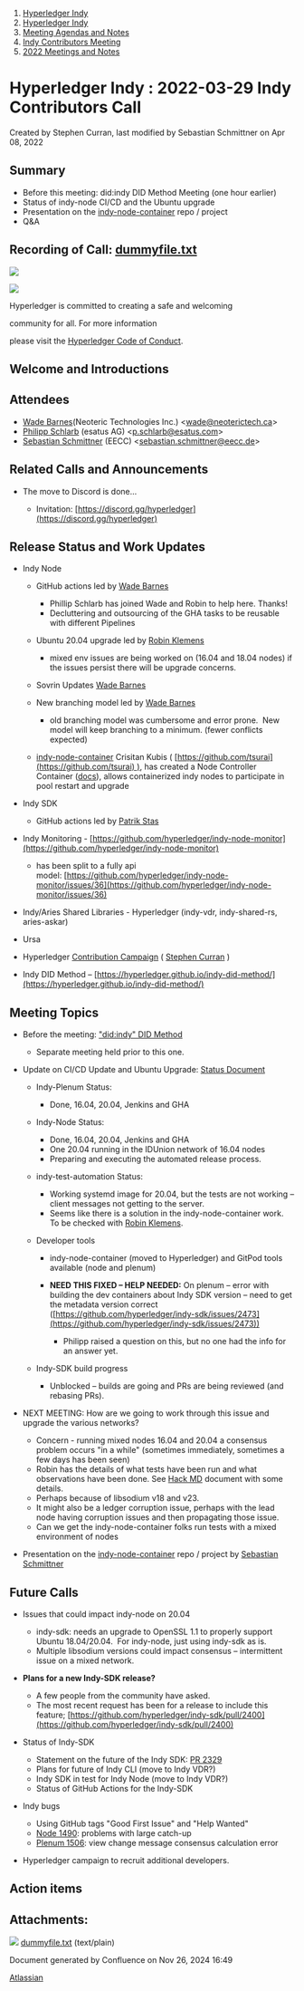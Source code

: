 1. [Hyperledger Indy](index.html)
2. [Hyperledger Indy](Hyperledger-Indy_19464194.html)
3. [Meeting Agendas and Notes](Meeting-Agendas-and-Notes_19464715.html)
4. [Indy Contributors Meeting](Indy-Contributors-Meeting_19464913.html)
5. [2022 Meetings and Notes](2022-Meetings-and-Notes_19465927.html)

# Hyperledger Indy : 2022-03-29 Indy Contributors Call

Created by Stephen Curran, last modified by Sebastian Schmittner on Apr 08, 2022

## Summary

- Before this meeting: did:indy DID Method Meeting (one hour earlier)
- Status of indy-node CI/CD and the Ubuntu upgrade
- Presentation on the [indy-node-container](https://github.com/hyperledger/indy-node-container) repo / project
- Q&amp;A

## Recording of Call: [dummyfile.txt](#)

![](https://wiki.hyperledger.org/download/attachments/29034696/Antitrustnotice.png?version=1&modificationDate=1581695654000&api=v2)

![](https://wiki.hyperledger.org/download/attachments/2392771/welcome.png?version=2&modificationDate=1572450107000&api=v2)

Hyperledger is committed to creating a safe and welcoming

community for all. For more information

please visit the [Hyperledger Code of Conduct](https://lf-hyperledger.atlassian.net/wiki/spaces/HYP/pages/19595281/Hyperledger+Code+of+Conduct).

## Welcome and Introductions

## Attendees

- [Wade Barnes](https://lf-hyperledger.atlassian.net/wiki/people/70121:166ee094-a2f2-44b4-adee-5c3da3741ff8?ref=confluence)(Neoteric Technologies Inc.) &lt;wade@neoterictech.ca&gt;
- [Philipp Schlarb](https://lf-hyperledger.atlassian.net/wiki/people/712020:746f867b-3462-4658-8241-e74712f0cf6a?ref=confluence) (esatus AG) &lt;p.schlarb@esatus.com&gt;
- [Sebastian Schmittner](https://lf-hyperledger.atlassian.net/wiki/people/5f3100521ac29c004582f9d5?ref=confluence) (EECC) &lt;sebastian.schmittner@eecc.de&gt;

## Related Calls and Announcements

- The move to Discord is done...
  
  - Invitation: [https://discord.gg/hyperledger](https://discord.gg/hyperledger)

## Release Status and Work Updates

- Indy Node
  
  - GitHub actions led by [Wade Barnes](https://lf-hyperledger.atlassian.net/wiki/people/70121:166ee094-a2f2-44b4-adee-5c3da3741ff8?ref=confluence)
    
    - Phillip Schlarb has joined Wade and Robin to help here. Thanks!
    - Decluttering and outsourcing of the GHA tasks to be reusable with different Pipelines
  - Ubuntu 20.04 upgrade led by [Robin Klemens](https://lf-hyperledger.atlassian.net/wiki/people/5b068694a595df5d0a165a66?ref=confluence) 
    
    - mixed env issues are being worked on (16.04 and 18.04 nodes) if the issues persist there will be upgrade concerns.
  - Sovrin Updates [Wade Barnes](https://lf-hyperledger.atlassian.net/wiki/people/70121:166ee094-a2f2-44b4-adee-5c3da3741ff8?ref=confluence)
  - New branching model led by [Wade Barnes](https://lf-hyperledger.atlassian.net/wiki/people/70121:166ee094-a2f2-44b4-adee-5c3da3741ff8?ref=confluence)
    
    - old branching model was cumbersome and error prone.  New model will keep branching to a minimum. (fewer conflicts expected)
  - [indy-node-container](https://github.com/IDunion/indy-node-container/tree/main/controller) Crisitan Kubis ( [https://github.com/tsurai](https://github.com/tsurai) ), has created a Node Controller Container ([docs](https://github.com/IDunion/indy-node-container/tree/main/controller)), allows containerized indy nodes to participate in pool restart and upgrade
- Indy SDK
  
  - GitHub actions led by [Patrik Stas](https://lf-hyperledger.atlassian.net/wiki/people/557058:fb121afb-e6f9-4acf-beb7-91d5f2d988b7?ref=confluence)
- Indy Monitoring - [https://github.com/hyperledger/indy-node-monitor](https://github.com/hyperledger/indy-node-monitor)
  
  - has been split to a fully api model: [https://github.com/hyperledger/indy-node-monitor/issues/36](https://github.com/hyperledger/indy-node-monitor/issues/36)
- Indy/Aries Shared Libraries - Hyperledger (indy-vdr, indy-shared-rs, aries-askar)
- Ursa
- Hyperledger [Contribution Campaign](https://lf-hyperledger.atlassian.net/wiki/spaces/DR/pages/17170443/Contribution+Campaigns) ( [Stephen Curran](https://lf-hyperledger.atlassian.net/wiki/people/557058:d676f135-ecd6-465b-b7eb-f87976bf4569?ref=confluence) )
- Indy DID Method – [https://hyperledger.github.io/indy-did-method/](https://hyperledger.github.io/indy-did-method/)

## Meeting Topics

- Before the meeting: ["did:indy" DID Method](https://hyperledger.github.io/indy-did-method/)
  
  - Separate meeting held prior to this one.
- Update on CI/CD Update and Ubuntu Upgrade: [Status Document](https://docs.google.com/document/d/1oBZSm-Ot8cu0Qcod3nhAzI3veEHIy4kJLBVnpO_nbiM/edit?usp=sharing)
  
  - Indy-Plenum Status: 
    
    - Done, 16.04, 20.04, Jenkins and GHA
  - Indy-Node Status:
    
    - Done, 16.04, 20.04, Jenkins and GHA
    - One 20.04 running in the IDUnion network of 16.04 nodes
    - Preparing and executing the automated release process.
  - indy-test-automation Status:
    
    - Working systemd image for 20.04, but the tests are not working – client messages not getting to the server.
    - Seems like there is a solution in the indy-node-container work.  To be checked with [Robin Klemens](https://lf-hyperledger.atlassian.net/wiki/people/5b068694a595df5d0a165a66?ref=confluence).
  - Developer tools
    
    - indy-node-container (moved to Hyperledger) and GitPod tools available (node and plenum)
    - **NEED THIS FIXED – HELP NEEDED:** On plenum – error with building the dev containers about Indy SDK version – need to get the metadata version correct ([https://github.com/hyperledger/indy-sdk/issues/2473](https://github.com/hyperledger/indy-sdk/issues/2473))
      
      - Philipp raised a question on this, but no one had the info for an answer yet.
  - Indy-SDK build progress
    
    - Unblocked – builds are going and PRs are being reviewed (and rebasing PRs).
- NEXT MEETING: How are we going to work through this issue and upgrade the various networks?
  
  - Concern - running mixed nodes 16.04 and 20.04 a consensus problem occurs "in a while" (sometimes immediately, sometimes a few days has been seen)
  - Robin has the details of what tests have been run and what observations have been done. See [Hack MD](https://hackmd.io/GSJnYPt0Q9yFKgoNGWtcMw) document with some details.
  - Perhaps because of libsodium v18 and v23.
  - It might also be a ledger corruption issue, perhaps with the lead node having corruption issues and then propagating those issue.
  - Can we get the indy-node-container folks run tests with a mixed environment of nodes
- Presentation on the [indy-node-container](https://github.com/hyperledger/indy-node-container) repo / project by [Sebastian Schmittner](https://lf-hyperledger.atlassian.net/wiki/people/5f3100521ac29c004582f9d5?ref=confluence)

## Future Calls

- Issues that could impact indy-node on 20.04
  
  - indy-sdk: needs an upgrade to OpenSSL 1.1 to properly support Ubuntu 18.04/20.04.  For indy-node, just using indy-sdk as is.
  - Multiple libsodium versions could impact consensus – intermittent issue on a mixed network.
- **Plans for a new Indy-SDK release?**
  
  - A few people from the community have asked.
  - The most recent request has been for a release to include this feature; [https://github.com/hyperledger/indy-sdk/pull/2400](https://github.com/hyperledger/indy-sdk/pull/2400)

<!--THE END-->

- Status of Indy-SDK
  
  - Statement on the future of the Indy SDK: [PR 2329](https://github.com/hyperledger/indy-sdk/pull/2329)
  - Plans for future of Indy CLI (move to Indy VDR?)
  - Indy SDK in test for Indy Node (move to Indy VDR?)
  - Status of GitHub Actions for the Indy-SDK
- Indy bugs
  
  - Using GitHub tags "Good First Issue" and "Help Wanted"
  - [Node 1490](https://github.com/hyperledger/indy-plenum/issues/1490): problems with large catch-up
  - [Plenum 1506](https://github.com/hyperledger/indy-plenum/issues/1506): view change message consensus calculation error
- Hyperledger campaign to recruit additional developers.

## Action items

## Attachments:

![](images/icons/bullet_blue.gif) [dummyfile.txt](attachments/19464577/19466092.txt) (text/plain)

Document generated by Confluence on Nov 26, 2024 16:49

[Atlassian](http://www.atlassian.com/)
